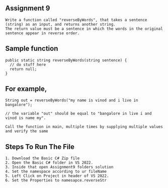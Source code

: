 ## Assignment 9
    Write a function called "reverseByWords", that takes a sentence (string) as an input, and returns another string. 
    The return value must be a sentence in which the words in the original sentence appear in reverse order.
    
## Sample function
    public static string reverseByWords(string sentence) {
      // do stuff here
      return null;
    }
    
## For example,
    String out = reverseByWords("my name is vinod and i live in bangalore");

    // the variable "out" should be equal to "bangalore in live i and vinod is name my".

    Call the function in main, multiple times by supplying multiple values and verify the same

  
## Steps To Run The File
    1. Download the Basic C# Zip file
    2. Open the Basic C# folder in VS 2022.
    3. Inside that open Assignment9 folders solution 
    4. Set the namespace according to ur fileName
    5. Left Click on Project in header of VS 2022.
    6. Set the Properties to namesapce.reverseStr
